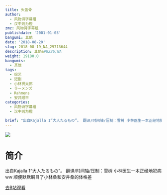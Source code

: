 ```yaml
---
title: 头盖骨
author:
  - 风物诗字幕组
  - 汉中则为橙
zmz: 风物诗字幕组
publishdate: '2001-01-03'
bangumi: 其他
date: '2018-08-20'
slug: 2018-08-19_NA_29713644
description: 其他&#8226;NA
weight: 19180.0
bangumis:
  - 其他
tags:
  - 综艺
  - 短剧
  - 小林贤太郎
  - ラーメンズ
  - Rahmens
  - 安井顺平
categories:
  - 风物诗字幕组
  - 汉中则为橙

brief: "出自Kajalla 1“大人たるもの”。 翻译/时间轴/压制：雪树 小林医生一本正经地犯病ww 顺便默默瞩目了小林桑和安井桑的体格差"
---
```

![](https://i.imgur.com/jq6LhNK.jpg)
# 简介  
出自Kajalla 1“大人たるもの”。
翻译/时间轴/压制：雪树
小林医生一本正经地犯病ww 顺便默默瞩目了小林桑和安井桑的体格差  

[去B站观看](https://www.bilibili.com/video/av29713644/)
 
